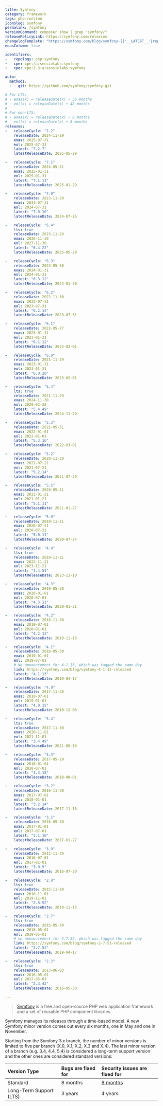 ```yaml
---
title: Symfony
category: framework
tags: php-runtime
iconSlug: symfony
permalink: /symfony
versionCommand: composer show | grep "symfony/"
releasePolicyLink: https://symfony.com/releases
changelogTemplate: "https://symfony.com/blog/symfony-{{'__LATEST__'|replace:'.','-'}}-released"
eoasColumn: true

identifiers:
-   repology: php:symfony
-   cpe: cpe:/a:sensiolabs:symfony
-   cpe: cpe:2.3:a:sensiolabs:symfony

auto:
  methods:
  -   git: https://github.com/symfony/symfony.git

# For LTS:
# - eoas(x) = releaseDate(x) + 36 months
# - eol(x) = releaseDate(x) + 48 months
#
# For non-LTS:
# - eoas(x) = releaseDate(x) + 8 months
# - eol(x) = releaseDate(x) + 8 months
releases:
-   releaseCycle: "7.2"
    releaseDate: 2024-11-29
    eoas: 2025-07-31
    eol: 2025-07-31
    latest: "7.2.7"
    latestReleaseDate: 2025-05-29

-   releaseCycle: "7.1"
    releaseDate: 2024-05-31
    eoas: 2025-01-31
    eol: 2025-01-31
    latest: "7.1.11"
    latestReleaseDate: 2025-01-29

-   releaseCycle: "7.0"
    releaseDate: 2023-11-29
    eoas: 2024-07-31
    eol: 2024-07-31
    latest: "7.0.10"
    latestReleaseDate: 2024-07-26

-   releaseCycle: "6.4"
    lts: true
    releaseDate: 2023-11-29
    eoas: 2026-11-30
    eol: 2027-11-30
    latest: "6.4.22"
    latestReleaseDate: 2025-05-29

-   releaseCycle: "6.3"
    releaseDate: 2023-05-30
    eoas: 2024-01-31
    eol: 2024-01-31
    latest: "6.3.12"
    latestReleaseDate: 2024-01-30

-   releaseCycle: "6.2"
    releaseDate: 2022-11-30
    eoas: 2023-07-31
    eol: 2023-07-31
    latest: "6.2.14"
    latestReleaseDate: 2023-07-31

-   releaseCycle: "6.1"
    releaseDate: 2022-05-27
    eoas: 2023-01-31
    eol: 2023-01-31
    latest: "6.1.12"
    latestReleaseDate: 2023-02-01

-   releaseCycle: "6.0"
    releaseDate: 2021-11-29
    eoas: 2023-01-31
    eol: 2023-01-31
    latest: "6.0.20"
    latestReleaseDate: 2023-02-01

-   releaseCycle: "5.4"
    lts: true
    releaseDate: 2021-11-29
    eoas: 2024-11-30
    eol: 2029-02-28
    latest: "5.4.49"
    latestReleaseDate: 2024-11-29

-   releaseCycle: "5.3"
    releaseDate: 2021-05-31
    eoas: 2022-01-01
    eol: 2022-01-01
    latest: "5.3.16"
    latestReleaseDate: 2022-03-01

-   releaseCycle: "5.2"
    releaseDate: 2020-11-30
    eoas: 2021-07-21
    eol: 2021-07-21
    latest: "5.2.14"
    latestReleaseDate: 2021-07-29

-   releaseCycle: "5.1"
    releaseDate: 2020-05-31
    eoas: 2021-01-21
    eol: 2021-01-21
    latest: "5.1.11"
    latestReleaseDate: 2021-01-27

-   releaseCycle: "5.0"
    releaseDate: 2019-11-21
    eoas: 2020-07-21
    eol: 2020-07-21
    latest: "5.0.11"
    latestReleaseDate: 2020-07-24

-   releaseCycle: "4.4"
    lts: true
    releaseDate: 2019-11-21
    eoas: 2022-11-21
    eol: 2023-11-21
    latest: "4.4.51"
    latestReleaseDate: 2023-11-10

-   releaseCycle: "4.3"
    releaseDate: 2019-05-30
    eoas: 2020-01-01
    eol: 2020-07-01
    latest: "4.3.11"
    latestReleaseDate: 2020-01-31

-   releaseCycle: "4.2"
    releaseDate: 2018-11-30
    eoas: 2019-07-01
    eol: 2020-01-01
    latest: "4.2.12"
    latestReleaseDate: 2019-11-13

-   releaseCycle: "4.1"
    releaseDate: 2018-05-30
    eoas: 2019-01-01
    eol: 2019-07-01
    # No announcement for 4.1.13, which was tagged the same day
    link: https://symfony.com/blog/symfony-4-1-12-released
    latest: "4.1.13"
    latestReleaseDate: 2019-04-17

-   releaseCycle: "4.0"
    releaseDate: 2017-11-30
    eoas: 2018-07-01
    eol: 2019-01-01
    latest: "4.0.15"
    latestReleaseDate: 2018-12-06

-   releaseCycle: "3.4"
    lts: true
    releaseDate: 2017-11-30
    eoas: 2020-11-01
    eol: 2021-11-01
    latest: "3.4.49"
    latestReleaseDate: 2021-05-19

-   releaseCycle: "3.3"
    releaseDate: 2017-05-29
    eoas: 2018-01-01
    eol: 2018-07-01
    latest: "3.3.18"
    latestReleaseDate: 2018-08-01

-   releaseCycle: "3.2"
    releaseDate: 2016-11-30
    eoas: 2017-07-01
    eol: 2018-01-01
    latest: "3.2.14"
    latestReleaseDate: 2017-11-16

-   releaseCycle: "3.1"
    releaseDate: 2016-05-30
    eoas: 2017-01-01
    eol: 2017-07-01
    latest: "3.1.10"
    latestReleaseDate: 2017-01-27

-   releaseCycle: "3.0"
    releaseDate: 2015-11-30
    eoas: 2016-07-01
    eol: 2017-01-01
    latest: "3.0.9"
    latestReleaseDate: 2016-07-30

-   releaseCycle: "2.8"
    lts: true
    releaseDate: 2015-11-30
    eoas: 2018-11-01
    eol: 2019-11-01
    latest: "2.8.52"
    latestReleaseDate: 2019-11-13

-   releaseCycle: "2.7"
    lts: true
    releaseDate: 2015-05-30
    eoas: 2018-05-01
    eol: 2019-05-01
    # no announcement for 2.7.52, which was tagged the same day
    link: https://symfony.com/blog/symfony-2-7-51-released
    latest: "2.7.52"
    latestReleaseDate: 2019-04-17

-   releaseCycle: "2.3"
    lts: true
    releaseDate: 2013-06-03
    eoas: 2016-05-01
    eol: 2017-05-01
    latest: "2.3.42"
    latestReleaseDate: 2016-05-30

---
```


> [Symfony](https://symfony.com/) is a free and open-source PHP web application framework and a set
> of reusable PHP component libraries.

Symfony manages its releases through a time-based model. A new Symfony minor version comes out every
six months, one in May and one in November.

Starting from the Symfony 3.x branch, the number of minor versions is limited to five per branch
(X.0, X.1, X.2, X.3 and X.4). The last minor version of a branch (e.g. 3.4, 4.4, 5.4) is considered
a long-term support version and the other ones are considered standard versions:

| Version Type            | Bugs are fixed for | Security issues are fixed for                                                          |
|:------------------------|:-------------------|:---------------------------------------------------------------------------------------|
| Standard                | 8 months           | [8 months](https://symfony.com/blog/symfony-maintenance-changes-for-standard-releases) |
| Long-Term Support (LTS) | 3 years            | 4 years                                                                                |

